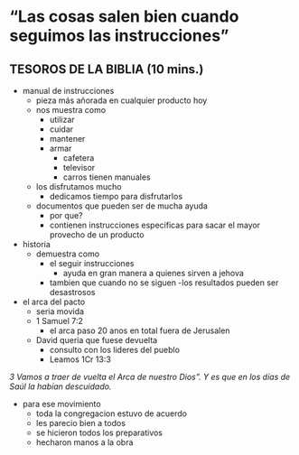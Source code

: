 # “Las cosas salen bien cuando seguimos las instrucciones”

## TESOROS DE LA BIBLIA (10 mins.)

- manual de instrucciones
  - pieza más añorada en cualquier producto hoy
  - nos muestra como
    - utilizar
    - cuidar
    - mantener
    - armar
      - cafetera
      - televisor
      - carros tienen manuales
  - los disfrutamos mucho
    - dedicamos tiempo para disfrutarlos
  - documentos que pueden ser de mucha ayuda
    - por que?
    - contienen instrucciones especificas para sacar el mayor provecho de un producto
- historia
  - demuestra como
    - el seguir instrucciones
      - ayuda en gran manera a quienes sirven a jehova
    - tambien que cuando no se siguen
      -los resultados pueden ser desastrosos
- el arca del pacto
  - seria movida
  - 1 Samuel 7:2
    - el arca paso 20 anos en total fuera de Jerusalen
  - David queria que fuese devuelta
    - consulto con los lideres del pueblo
    - Leamos 1Cr 13:3

_3 Vamos a traer de vuelta el Arca de nuestro Dios”. Y es que en los días de Saúl la habían descuidado._

- para ese movimiento
  - toda la congregacion estuvo de acuerdo
  - les parecio bien a todos
  - se hicieron todos los preparativos
  - hecharon manos a la obra
